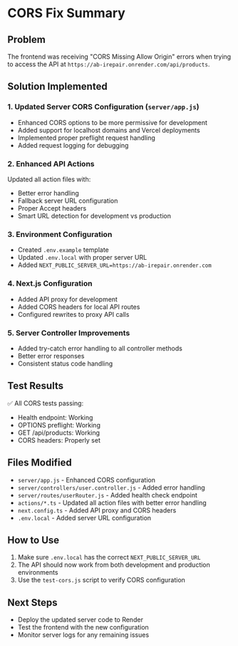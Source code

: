 # CORS Fix Summary

## Problem
The frontend was receiving "CORS Missing Allow Origin" errors when trying to access the API at `https://ab-irepair.onrender.com/api/products`.

## Solution Implemented

### 1. Updated Server CORS Configuration (`server/app.js`)
- Enhanced CORS options to be more permissive for development
- Added support for localhost domains and Vercel deployments
- Implemented proper preflight request handling
- Added request logging for debugging

### 2. Enhanced API Actions
Updated all action files with:
- Better error handling
- Fallback server URL configuration
- Proper Accept headers
- Smart URL detection for development vs production

### 3. Environment Configuration
- Created `.env.example` template
- Updated `.env.local` with proper server URL
- Added `NEXT_PUBLIC_SERVER_URL=https://ab-irepair.onrender.com`

### 4. Next.js Configuration
- Added API proxy for development
- Added CORS headers for local API routes
- Configured rewrites to proxy API calls

### 5. Server Controller Improvements
- Added try-catch error handling to all controller methods
- Better error responses
- Consistent status code handling

## Test Results
✅ All CORS tests passing:
- Health endpoint: Working
- OPTIONS preflight: Working  
- GET /api/products: Working
- CORS headers: Properly set

## Files Modified
- `server/app.js` - Enhanced CORS configuration
- `server/controllers/user.controller.js` - Added error handling
- `server/routes/userRouter.js` - Added health check endpoint
- `actions/*.ts` - Updated all action files with better error handling
- `next.config.ts` - Added API proxy and CORS headers
- `.env.local` - Added server URL configuration

## How to Use
1. Make sure `.env.local` has the correct `NEXT_PUBLIC_SERVER_URL`
2. The API should now work from both development and production environments
3. Use the `test-cors.js` script to verify CORS configuration

## Next Steps
- Deploy the updated server code to Render
- Test the frontend with the new configuration
- Monitor server logs for any remaining issues
